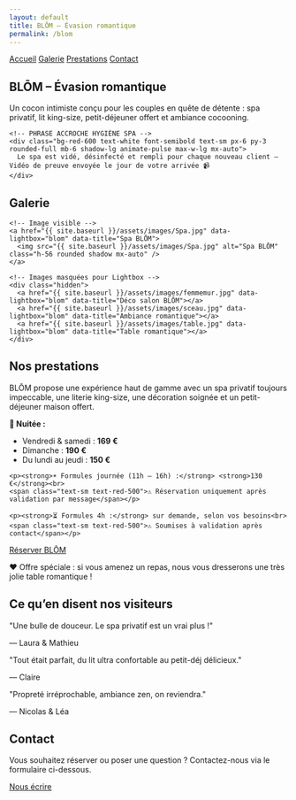 ```yaml
---
layout: default
title: BLŌM – Évasion romantique
permalink: /blom
---
```


<div class="bg-black text-white min-h-screen px-4">

  <!-- MENU DE NAVIGATION -->
  <nav class="flex justify-center space-x-6 py-6 text-sm font-semibold uppercase tracking-wide">
    <a href="{{ site.baseurl }}/" class="hover:underline">Accueil</a>
    <a href="#galerie" class="hover:underline">Galerie</a>
    <a href="#prestations" class="hover:underline">Prestations</a>
    <a href="#contact" class="hover:underline">Contact</a>
  </nav>

  <!-- SECTION ACCUEIL -->
  <section id="accueil" class="text-center py-6">
    <h1 class="text-4xl font-bold mb-6">BLŌM – Évasion romantique</h1>
    <p class="text-lg max-w-xl mx-auto mb-8">
      Un cocon intimiste conçu pour les couples en quête de détente : spa privatif, lit king-size, petit-déjeuner offert et ambiance cocooning.
    </p>

    <!-- PHRASE ACCROCHE HYGIÈNE SPA -->
    <div class="bg-red-600 text-white font-semibold text-sm px-6 py-3 rounded-full mb-6 shadow-lg animate-pulse max-w-lg mx-auto">
      Le spa est vidé, désinfecté et rempli pour chaque nouveau client – Vidéo de preuve envoyée le jour de votre arrivée 📹
    </div>
  </section>

  <!-- SECTION GALERIE -->
  <section id="galerie" class="text-center py-8">
    <h2 class="text-2xl font-bold mb-6">Galerie</h2>

    <!-- Image visible -->
    <a href="{{ site.baseurl }}/assets/images/Spa.jpg" data-lightbox="blom" data-title="Spa BLŌM">
      <img src="{{ site.baseurl }}/assets/images/Spa.jpg" alt="Spa BLŌM" class="h-56 rounded shadow mx-auto" />
    </a>

    <!-- Images masquées pour Lightbox -->
    <div class="hidden">
      <a href="{{ site.baseurl }}/assets/images/femmemur.jpg" data-lightbox="blom" data-title="Déco salon BLŌM"></a>
      <a href="{{ site.baseurl }}/assets/images/sceau.jpg" data-lightbox="blom" data-title="Ambiance romantique"></a>
      <a href="{{ site.baseurl }}/assets/images/table.jpg" data-lightbox="blom" data-title="Table romantique"></a>
    </div>
  </section>

  <!-- SECTION PRESTATIONS -->
  <section id="prestations" class="text-center py-12">
  <h2 class="text-2xl font-bold mb-6">Nos prestations</h2>
  <p class="max-w-xl mx-auto text-lg mb-6">
    BLŌM propose une expérience haut de gamme avec un spa privatif toujours impeccable, une literie king-size, une décoration soignée et un petit-déjeuner maison offert.
  </p>
  <div class="text-left max-w-xl mx-auto text-lg space-y-3 mb-8">
    <p><strong>🛌 Nuitée :</strong></p>
    <ul class="list-disc list-inside">
      <li>Vendredi & samedi : <strong>169 €</strong></li>
      <li>Dimanche : <strong>190 €</strong></li>
      <li>Du lundi au jeudi : <strong>150 €</strong></li>
    </ul>

    <p><strong>☀️ Formules journée (11h – 16h) :</strong> <strong>130 €</strong><br>
    <span class="text-sm text-red-500">⚠️ Réservation uniquement après validation par message</span></p>

    <p><strong>⏳ Formules 4h :</strong> sur demande, selon vos besoins<br>
    <span class="text-sm text-red-500">⚠️ Soumises à validation après contact</span></p>
  </div>

  <a href="https://www.airbnb.fr/rooms/87654321"
     class="bg-white text-black hover:bg-gray-200 font-semibold py-3 px-6 rounded-full transition inline-block">
    Réserver BLŌM
  </a>

  <div class="bg-pink-600 text-white py-4 px-6 rounded-lg shadow-lg max-w-xl mx-auto mt-8">
    ❤️ Offre spéciale : si vous amenez un repas, nous vous dresserons une très jolie table romantique !
  </div>
</section>


  <!-- SECTION TÉMOIGNAGES -->
  <section class="py-12">
    <h2 class="text-2xl font-bold text-center mb-6">Ce qu’en disent nos visiteurs</h2>
    <div class="relative w-full max-w-2xl mx-auto overflow-hidden">
      <div id="testimonial-carousel" class="whitespace-nowrap transition-transform duration-700 ease-in-out">
        <div class="inline-block w-full px-4">
          <p class="text-lg italic mb-2">"Une bulle de douceur. Le spa privatif est un vrai plus !"</p>
          <p class="text-sm text-gray-300">— Laura & Mathieu</p>
        </div>
        <div class="inline-block w-full px-4">
          <p class="text-lg italic mb-2">"Tout était parfait, du lit ultra confortable au petit-déj délicieux."</p>
          <p class="text-sm text-gray-300">— Claire</p>
        </div>
        <div class="inline-block w-full px-4">
          <p class="text-lg italic mb-2">"Propreté irréprochable, ambiance zen, on reviendra."</p>
          <p class="text-sm text-gray-300">— Nicolas & Léa</p>
        </div>
      </div>
    </div>
  </section>

  <script>
    let index = 0;
    const carousel = document.getElementById('testimonial-carousel');
    const slideCount = carousel.children.length;

    setInterval(() => {
      index = (index + 1) % slideCount;
      carousel.style.transform = `translateX(-${index * 100}%)`;
    }, 7000);
  </script>

  <!-- SECTION CONTACT -->
 <section id="contact" class="text-center py-12">
  <h2 class="text-2xl font-bold mb-4">Contact</h2>
  <p class="text-lg mb-4">
    Vous souhaitez réserver ou poser une question ? Contactez-nous via le formulaire ci-dessous.
  </p>
  <a href="mailto:contact@livablom.fr"
     class="bg-black text-white hover:bg-gray-800 font-semibold py-3 px-6 rounded-full transition inline-block">
    Nous écrire
  </a>
</section>


</div>
